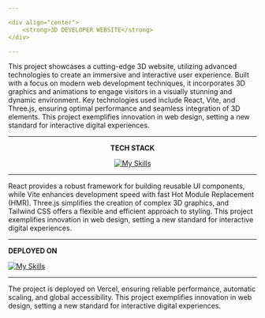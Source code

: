 ```yaml
---

<div align="center">
    <strong>3D DEVELOPER WEBSITE</strong>
</div>

---
```


This project showcases a cutting-edge 3D website, utilizing advanced technologies to create an immersive and interactive user experience. Built with a focus on modern web development techniques, it incorporates 3D graphics and animations to engage visitors in a visually stunning and dynamic environment. Key technologies used include React, Vite, and Three.js, ensuring optimal performance and seamless integration of 3D elements. This project exemplifies innovation in web design, setting a new standard for interactive digital experiences.

---

<div align="center">
    <strong>TECH STACK</strong>

[![My Skills](https://skillicons.dev/icons?i=react,vite,threejs,tailwind)](https://skillicons.dev)
</div>

---

React provides a robust framework for building reusable UI components, while Vite enhances development speed with fast Hot Module Replacement (HMR). Three.js simplifies the creation of complex 3D graphics, and Tailwind CSS offers a flexible and efficient approach to styling. This project exemplifies innovation in web design, setting a new standard for interactive digital experiences.

---

<div align="left">
    <strong>DEPLOYED ON</strong>

[![My Skills](https://skillicons.dev/icons?i=vercel)](https://skillicons.dev)
</div>

---

The project is deployed on Vercel, ensuring reliable performance, automatic scaling, and global accessibility. This project exemplifies innovation in web design, setting a new standard for interactive digital experiences.